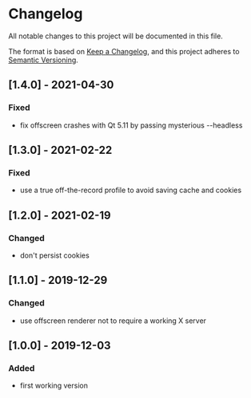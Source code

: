 # Changelog
All notable changes to this project will be documented in this file.

The format is based on [Keep a Changelog](https://keepachangelog.com/en/1.0.0/),
and this project adheres to [Semantic Versioning](https://semver.org/spec/v2.0.0.html).

## [1.4.0] - 2021-04-30
### Fixed
- fix offscreen crashes with Qt 5.11 by passing mysterious --headless

## [1.3.0] - 2021-02-22
### Fixed
- use a true off-the-record profile to avoid saving cache and cookies

## [1.2.0] - 2021-02-19
### Changed
- don't persist cookies

## [1.1.0] - 2019-12-29
### Changed
- use offscreen renderer not to require a working X server

## [1.0.0] - 2019-12-03
### Added
- first working version
